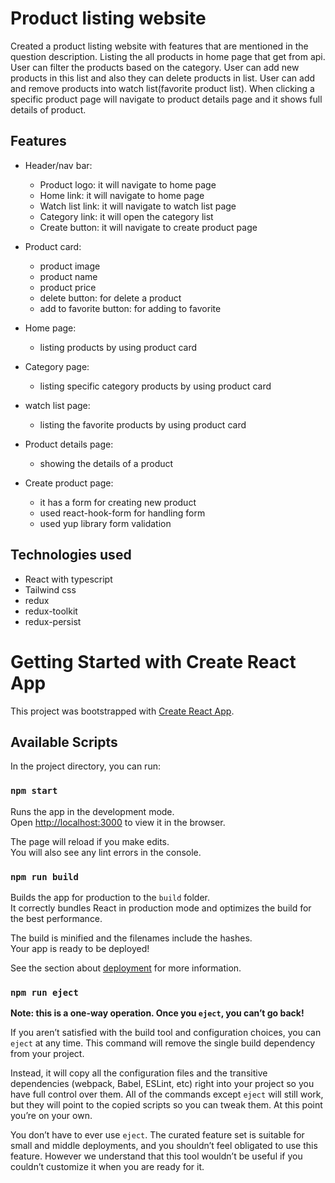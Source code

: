# Product listing website
Created a product listing website with features that are mentioned in the question description. Listing the all products in home page that get from api. User can filter the products based on the category. User can add new products in this list and also they can delete products in list. User can add and remove products into watch list(favorite product list). When clicking a specific product page will navigate to product details page and it shows full details of product. 

## Features
- Header/nav bar:
    - Product logo: it will navigate to home page
    - Home link: it will navigate to home page
    - Watch list link: it will navigate to watch list page
    - Category link: it will open the category list
    - Create button: it will navigate to create product page

- Product card:
    - product image
    - product name
    - product price
    - delete button: for delete a product
    - add to favorite button: for adding to favorite

- Home page:
    - listing products by using product card

- Category page:
    - listing specific category products by using product card

- watch list page:
    - listing the favorite products by using product card

- Product details page:
    - showing the details of a product

- Create product page:
    - it has a form for creating new product
    - used react-hook-form for handling form
    - used yup library form validation

## Technologies used

- React with typescript
- Tailwind css
- redux
- redux-toolkit
- redux-persist

# Getting Started with Create React App

This project was bootstrapped with [Create React App](https://github.com/facebook/create-react-app).

## Available Scripts

In the project directory, you can run:

### `npm start`

Runs the app in the development mode.\
Open [http://localhost:3000](http://localhost:3000) to view it in the browser.

The page will reload if you make edits.\
You will also see any lint errors in the console.

### `npm run build`

Builds the app for production to the `build` folder.\
It correctly bundles React in production mode and optimizes the build for the best performance.

The build is minified and the filenames include the hashes.\
Your app is ready to be deployed!

See the section about [deployment](https://facebook.github.io/create-react-app/docs/deployment) for more information.

### `npm run eject`

**Note: this is a one-way operation. Once you `eject`, you can’t go back!**

If you aren’t satisfied with the build tool and configuration choices, you can `eject` at any time. This command will remove the single build dependency from your project.

Instead, it will copy all the configuration files and the transitive dependencies (webpack, Babel, ESLint, etc) right into your project so you have full control over them. All of the commands except `eject` will still work, but they will point to the copied scripts so you can tweak them. At this point you’re on your own.

You don’t have to ever use `eject`. The curated feature set is suitable for small and middle deployments, and you shouldn’t feel obligated to use this feature. However we understand that this tool wouldn’t be useful if you couldn’t customize it when you are ready for it.

